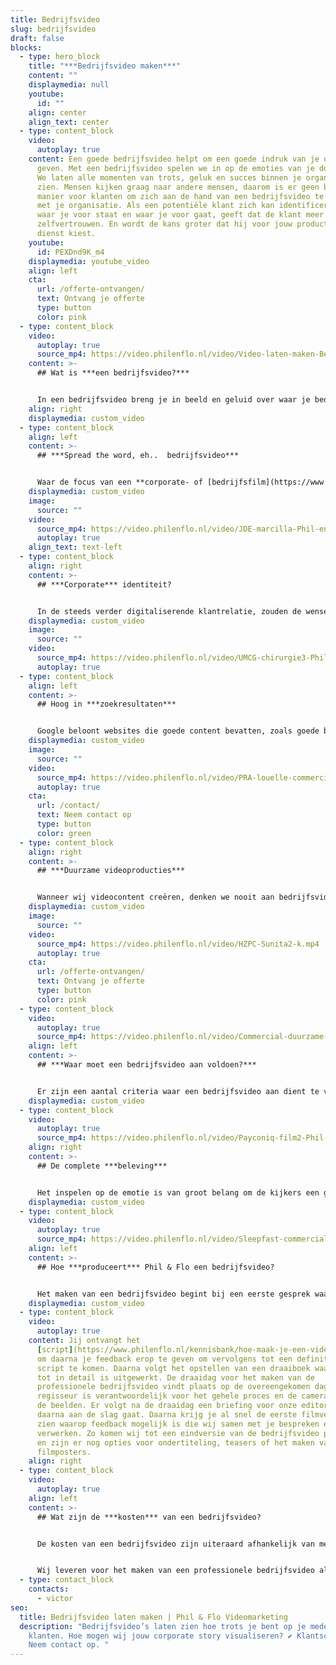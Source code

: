 ```yaml
---
title: Bedrijfsvideo
slug: bedrijfsvideo
draft: false
blocks:
  - type: hero_block
    title: "***Bedrijfsvideo maken***"
    content: ""
    displaymedia: null
    youtube:
      id: ""
    align: center
    align_text: center
  - type: content_block
    video:
      autoplay: true
    content: Een goede bedrijfsvideo helpt om een goede indruk van je organisatie te
      geven. Met een bedrijfsvideo spelen we in op de emoties van je doelgroep.
      We laten alle momenten van trots, geluk en succes binnen je organisatie
      zien. Mensen kijken graag naar andere mensen, daarom is er geen betere
      manier voor klanten om zich aan de hand van een bedrijfsvideo te verbinden
      met je organisatie. Als een potentiële klant zich kan identificeren met
      waar je voor staat en waar je voor gaat, geeft dat de klant meer
      zelfvertrouwen. En wordt de kans groter dat hij voor jouw product of
      dienst kiest.
    youtube:
      id: PEXDnd9K_m4
    displaymedia: youtube_video
    align: left
    cta:
      url: /offerte-ontvangen/
      text: Ontvang je offerte
      type: button
      color: pink
  - type: content_block
    video:
      autoplay: true
      source_mp4: https://video.philenflo.nl/video/Video-laten-maken-Beter-Bed-Logistiek.mp4
    content: >-
      ## Wat is ***een bedrijfsvideo?***


      In een bedrijfsvideo breng je in beeld en geluid over waar je bedrijf voor staat. Er zijn verschillende doelen te verbinden aan een bedrijfsvideo laten maken, zoals het versterken van je bedrijfsidentiteit. Maar ook het bieden van een oplossing voor een probleem met je product of dienst. De basis ligt erin om de boodschap die je wilt overdragen op een pakkende manier te vertonen.
    align: right
    displaymedia: custom_video
  - type: content_block
    align: left
    content: >-
      ## ***Spread the word, eh..  bedrijfsvideo***


      Waar de focus van een **corporate- of [bedrijfsfilm](https://www.philenflo.nl/bedrijfsfilm-laten-maken/)** tot een paar jaar geleden nog op het promoten van je merk lag, richten we ons bij Phil & Flo nu op het oplossen van de problemen van je klant. Je doelgroep is kritischer dan ooit en niemand komt nog naar je website om “slechts” een filmpje te bekijken. Klanten komen naar je website omdat ze een situatie hebben die ze graag willen oplossen.
    displaymedia: custom_video
    image:
      source: ""
    video:
      source_mp4: https://video.philenflo.nl/video/JDE-marcilla-Phil-en-Flo-website-source.mp4
      autoplay: true
    align_text: text-left
  - type: content_block
    align: right
    content: >-
      ## ***Corporate*** identiteit?


      In de steeds verder digitaliserende klantrelatie, zouden de wensen en belangen van je klant voorop moeten staan. Met de komst van verschillende social media, waaronder [YouTube](https://www.philenflo.nl/you-tube-marketing/), is het nog nooit zo eenvoudig geweest om jouw corporate identiteit te delen met je doelgroep. Phil & Flo maakt jouw verhaal persoonlijk, in onze producties spelen echte mensen de hoofdrol. De bedrijfsvideo toont hoe trots je bent op je medewerkers en klanten merken dat verschil.
    displaymedia: custom_video
    image:
      source: ""
    video:
      source_mp4: https://video.philenflo.nl/video/UMCG-chirurgie3-Phil-en-Flo-website-source.mp4
      autoplay: true
  - type: content_block
    align: left
    content: >-
      ## Hoog in ***zoekresultaten***


      Google beloont websites die goede content bevatten, zoals goede bedrijfsvideo's. Daarmee verschijn je hoger in Google zoekresultaten. De bedrijfsvideo’s die we bij Phil & Flo maken, zorgen ervoor dat klanten een beter gevoel krijgen bij jouw bedrijf, je producten, diensten en service. Bel onze adviseurs voor vrijblijvend advies over videomarketing **[085 - 2738331](tel:0852738331)**.
    displaymedia: custom_video
    image:
      source: ""
    video:
      source_mp4: https://video.philenflo.nl/video/PRA-louelle-commercial-Phil-en-Flo-website-source.mp4
      autoplay: true
    cta:
      url: /contact/
      text: Neem contact op
      type: button
      color: green
  - type: content_block
    align: right
    content: >-
      ## ***Duurzame videoproducties***


      Wanneer wij videocontent creëren, denken we nooit aan bedrijfsvideo’s voor eenmalig gebruik. De beelden voor een bedrijfsvideo kunnen we opnieuw inzetten voor bijvoorbeeld een online training video of een [reclamevideo](https://www.philenflo.nl/reclamevideo/). Daarnaast kan je beter tien verschillende films van één minuut maken dan één film van tien minuten, dit is beter voor specifieke zoekopdrachten.
    displaymedia: custom_video
    image:
      source: ""
    video:
      source_mp4: https://video.philenflo.nl/video/HZPC-Sunita2-k.mp4
      autoplay: true
    cta:
      url: /offerte-ontvangen/
      text: Ontvang je offerte
      type: button
      color: pink
  - type: content_block
    video:
      autoplay: true
      source_mp4: https://video.philenflo.nl/video/Commercial-duurzame-energie-laten-maken-Elsun.mp4
    align: left
    content: >-
      ## ***Waar moet een bedrijfsvideo aan voldoen?***


      Er zijn een aantal criteria waar een bedrijfsvideo aan dient te voldoen om succesvol te zijn. In de eerste plaats is de kwaliteit van beeld en geluid van groot belang. Daarnaast dient de bedrijfsvideo over een duidelijke boodschap te beschikken die krachtig naar voren komt. Om op de beleving in te spelen, is daarbij gebruik te maken van het inspelen op emoties.
    displaymedia: custom_video
  - type: content_block
    video:
      autoplay: true
      source_mp4: https://video.philenflo.nl/video/Payconiq-film2-Phil-en-Flo.mp4
    align: right
    content: >-
      ## De complete ***beleving***


      Het inspelen op de emotie is van groot belang om de kijkers een gevoel van betrokkenheid te laten ervaren. Er is bij een bedrijfsvideo laten maken bij ons altijd rekening te houden met de cultuur, identiteit en gewenste uitstraling van je bedrijf. Verder is het belangrijk dat de bedrijfsvideo zowel bij je bedrijf als bij de boodschap past. De vormgeving in beeld is daarbij af te stemmen op bijvoorbeeld je huisstijl. Het is tevens van belang dat het beeld past bij de omgeving net als dat de informatie daarop aansluit, zodat er een complete beleving ontstaat.
    displaymedia: custom_video
  - type: content_block
    video:
      autoplay: true
      source_mp4: https://video.philenflo.nl/video/Sleepfast-commercial.mp4
    align: left
    content: >-
      ## Hoe ***produceert*** Phil & Flo een bedrijfsvideo?


      Het maken van een bedrijfsvideo begint bij een eerste gesprek waarin je alle ruimte hebt om je wensen op tafel te leggen. Dan volgt er een creatieve sessie om concreet vorm te geven aan alle ideeën. Onze projectmanager is daarbij je rechtstreekse contact die zorg draagt voor de opzet van een script of voor vragen voor een interview.
    displaymedia: custom_video
  - type: content_block
    video:
      autoplay: true
    content: Jij ontvangt het
      [script](https://www.philenflo.nl/kennisbank/hoe-maak-je-een-videoscript/)
      om daarna je feedback erop te geven om vervolgens tot een definitief
      script te komen. Daarna volgt het opstellen van een draaiboek waarin alles
      tot in detail is uitgewerkt. De draaidag voor het maken van de
      professionele bedrijfsvideo vindt plaats op de overeengekomen dag. De
      regisseur is verantwoordelijk voor het gehele proces en de cameraman filmt
      de beelden. Er volgt na de draaidag een briefing voor onze editor die
      daarna aan de slag gaat. Daarna krijg je al snel de eerste filmversie te
      zien waarop feedback mogelijk is die wij samen met je bespreken en
      verwerken. Zo komen wij tot een eindversie van de bedrijfsvideo productie
      en zijn er nog opties voor ondertiteling, teasers of het maken van
      filmposters.
    align: right
  - type: content_block
    video:
      autoplay: true
    align: left
    content: >-
      ## Wat zijn de ***kosten*** van een bedrijfsvideo?


      De kosten van een bedrijfsvideo zijn uiteraard afhankelijk van meerdere aspecten. De omvang van de productie speelt daarbij een rol net als de inzet van bijvoorbeeld lichtspecialisten en de locatie. Er zijn wat dat betreft verschillende bedrijfsvideo kosten te onderscheiden, zodat het niet mogelijk is om een gemiddelde bedrijfsvideo prijs direct hier met je te delen. 


      Wij leveren voor het maken van een professionele bedrijfsvideo altijd maatwerk en daar stemmen wij de prijs op af. Overigens vinden wij het wel belangrijk om transparant te zijn in alle bedrijfsvideo kosten. Daar bieden wij dan ook helderheid in op het moment dat je een aanvraag voor een offerte bij ons indient.
  - type: contact_block
    contacts:
      - victor
seo:
  title: Bedrijfsvideo laten maken | Phil & Flo Videomarketing
  description: "Bedrijfsvideo’s laten zien hoe trots je bent op je medewerkers en
    klanten. Hoe mogen wij jouw corporate story visualiseren? ✔ Klantscore 8.9
    Neem contact op. "
---
```

